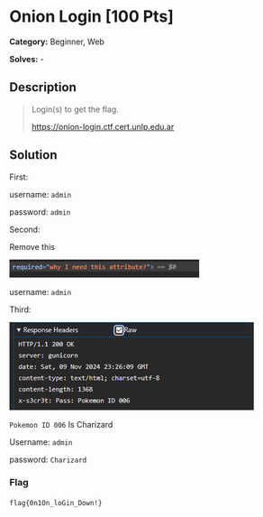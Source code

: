 # Onion Login [100 Pts]

**Category:** Beginner, Web

**Solves:** -

## Description
> Login(s) to get the flag.
>
> https://onion-login.ctf.cert.unlp.edu.ar

## Solution

First:

username: `admin`

password: `admin`

Second:

Remove this

![alt text](image.png)

username: `admin`

Third:

![alt text](image-1.png)

`Pokemon ID 006` Is Charizard

Username: `admin`

password: `Charizard`

### Flag

`flag{0n1On_loGin_Down!}`